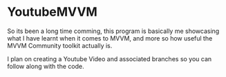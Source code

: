 # YoutubeMVVM

So its been a long time comming, this program is basically me showcasing what I have learnt when it comes to MVVM, and more so how useful the MVVM Community toolkit actually is.

I plan on creating a Youtube Video and associated branches so you can follow along with the code.

